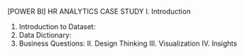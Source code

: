 [POWER BI] HR ANALYTICS CASE STUDY
I. Introduction
  1. Introduction to Dataset:
  2. Data Dictionary:
  3. Business Questions:
II. Design Thinking
III. Visualization
IV. Insights


